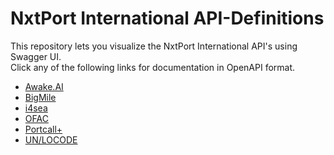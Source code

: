 # NxtPort International API-Definitions

This repository lets you visualize the NxtPort International API's using Swagger UI.  
Click any of the following links for documentation in OpenAPI format.

- [Awake.AI](https://nxtport-international.github.io/?api=awake.ai)
- [BigMile](https://nxtport-international.github.io/?api=bigmile)
- [i4sea](https://nxtport-international.github.io/?api=i4sea)
- [OFAC](https://nxtport-international.github.io/?api=ofac)
- [Portcall+](https://nxtport-international.github.io/?api=portcallplus)
- [UN/LOCODE](https://nxtport-international.github.io/?api=unlocode)
